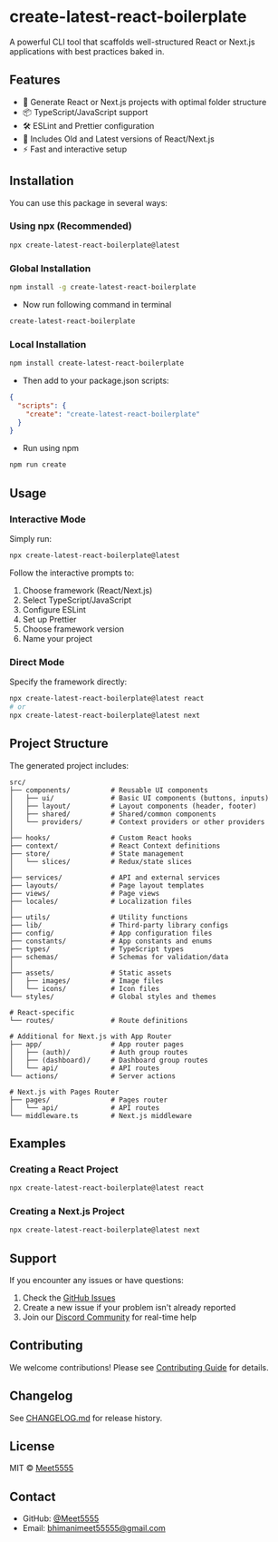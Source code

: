 # create-latest-react-boilerplate

A powerful CLI tool that scaffolds well-structured React or Next.js applications with best practices baked in.

## Features

- 🚀 Generate React or Next.js projects with optimal folder structure
- 📦 TypeScript/JavaScript support
- 🛠 ESLint and Prettier configuration
- 📱 Includes Old and Latest versions of React/Next.js
- ⚡️ Fast and interactive setup

## Installation

You can use this package in several ways:

### Using npx (Recommended)

```bash
npx create-latest-react-boilerplate@latest
```

### Global Installation

```bash
npm install -g create-latest-react-boilerplate
```

- Now run following command in terminal

```bash
create-latest-react-boilerplate
```

### Local Installation

```bash
npm install create-latest-react-boilerplate
```

- Then add to your package.json scripts:

```json
{
  "scripts": {
    "create": "create-latest-react-boilerplate"
  }
}
```

- Run using npm

```bash
npm run create
```

## Usage

### Interactive Mode

Simply run:

```bash
npx create-latest-react-boilerplate@latest
```

Follow the interactive prompts to:

1. Choose framework (React/Next.js)
2. Select TypeScript/JavaScript
3. Configure ESLint
4. Set up Prettier
5. Choose framework version
6. Name your project

### Direct Mode

Specify the framework directly:

```bash
npx create-latest-react-boilerplate@latest react
# or
npx create-latest-react-boilerplate@latest next
```

## Project Structure

The generated project includes:

```
src/
├── components/          # Reusable UI components
│   ├── ui/              # Basic UI components (buttons, inputs)
│   ├── layout/          # Layout components (header, footer)
│   ├── shared/          # Shared/common components
│   └── providers/       # Context providers or other providers
│
├── hooks/               # Custom React hooks
├── context/             # React Context definitions
├── store/               # State management
│   └── slices/          # Redux/state slices
│
├── services/            # API and external services
├── layouts/             # Page layout templates
├── views/               # Page views
├── locales/             # Localization files
│
├── utils/               # Utility functions
├── lib/                 # Third-party library configs
├── config/              # App configuration files
├── constants/           # App constants and enums
├── types/               # TypeScript types
├── schemas/             # Schemas for validation/data
│
├── assets/              # Static assets
│   ├── images/          # Image files
│   └── icons/           # Icon files
└── styles/              # Global styles and themes

# React-specific
└── routes/              # Route definitions

# Additional for Next.js with App Router
├── app/                 # App router pages
│   ├── (auth)/          # Auth group routes
│   ├── (dashboard)/     # Dashboard group routes
│   └── api/             # API routes
└── actions/             # Server actions

# Next.js with Pages Router
├── pages/               # Pages router
│   └── api/             # API routes
└── middleware.ts        # Next.js middleware
```

## Examples

### Creating a React Project

```bash
npx create-latest-react-boilerplate@latest react
```

### Creating a Next.js Project

```bash
npx create-latest-react-boilerplate@latest next
```

## Support

If you encounter any issues or have questions:

1. Check the [GitHub Issues](https://github.com/Meet5555/create-latest-react-boilerplate/issues)
2. Create a new issue if your problem isn't already reported
3. Join our [Discord Community](https://discord.gg/n3J4S4vY) for real-time help

## Contributing

We welcome contributions! Please see [Contributing Guide](CONTRIBUTING.md) for details.

## Changelog

See [CHANGELOG.md](CHANGELOG.md) for release history.

## License

MIT © [Meet5555](https://github.com/Meet5555)

## Contact

- GitHub: [@Meet5555](https://github.com/Meet5555)
- Email: bhimanimeet55555@gmail.com
